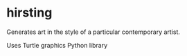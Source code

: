 # hirsting

Generates art in the style of a particular contemporary artist.

Uses Turtle graphics Python library

<blockquote class="imgur-embed-pub" lang="en" data-id="a/Tdw3nRr" data-context="false" ><a href="//imgur.com/a/Tdw3nRr"></a></blockquote><script async src="//s.imgur.com/min/embed.js" charset="utf-8"></script>
